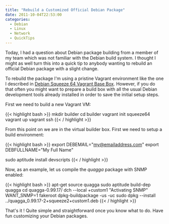 ```yaml
---
title: "Rebuild a Customized Official Debian Package"
date: 2011-10-04T22:53:00
categories: 
  - Debian
  - Linux
  - Network
  - QuickTips
---
```

Today, I had a question about Debian package building from a member of my 
team which was not familiar with
the Debian build system. I thought I might as well turn this into a quick 
tip to anybody wanting to rebuild an official Debian package with a slight
change.

To rebuild the package I'm using a pristine Vagrant environment like the one 
I described in [Debian Squeeze 64 Vagrant Base Box](/2011/03/26/squeeze-64-vagrant-base-box.html).
However, if you do that often you might want to prepare a build box with all the
usual Debian development tools already installed in order to save the initial
setup steps.

First we need to build a new Vagrant VM:

{{< highlight bash >}}
mkdir builder
cd builder
vagrant init squeeze64
vagrant up
vagrant ssh
{{< / highlight >}}

From this point on we are in the virtual builder box. First we need to setup a
build environment:

{{< highlight bash >}}
export DEBEMAIL="my@emailaddress.com"
export DEBFULLNAME="My Full Name"

sudo aptitude install devscripts
{{< / highlight >}}

Now, as an example, let us compile the _quagga_ package with SNMP enabled:

{{< highlight bash >}}
apt-get source quagga
sudo aptitude build-dep quagga
cd quagga-0.99.17/
dch --local +custom1 "Activating SNMP"
WANT_SNMP=1 fakeroot dpkg-buildpackage -us -uc 
sudo dpkg --install ../quagga_0.99.17-2+squeeze2+custom1.deb 
{{< / highlight >}}

That's it ! Quite simple and straightforward once you know what to do. Have fun 
customizing your Debian packages.
